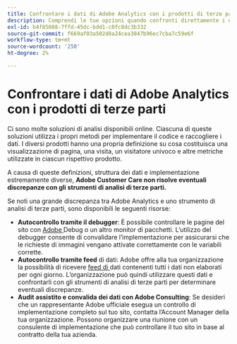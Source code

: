 ```yaml
---
title: Confrontare i dati di Adobe Analytics con i prodotti di terze parti
description: Comprendi le tue opzioni quando confronti direttamente i dati in Adobe Analytics con quelli raccolti da altre soluzioni Analytics.
exl-id: b4f85088-7ffd-45dc-bdd1-c0fc8dc3b332
source-git-commit: f669af03a502d8a24cea3047b96ec7cba7c59e6f
workflow-type: tm+mt
source-wordcount: '250'
ht-degree: 2%

---
```


# Confrontare i dati di Adobe Analytics con i prodotti di terze parti

Ci sono molte soluzioni di analisi disponibili online. Ciascuna di queste soluzioni utilizza i propri metodi per implementare il codice e raccogliere i dati. I diversi prodotti hanno una propria definizione su cosa costituisca una visualizzazione di pagina, una visita, un visitatore univoco e altre metriche utilizzate in ciascun rispettivo prodotto.

A causa di queste definizioni, struttura dei dati e implementazione estremamente diverse, **Adobe Customer Care non risolve eventuali discrepanze con gli strumenti di analisi di terze parti.**

Se noti una grande discrepanza tra Adobe Analytics e uno strumento di analisi di terze parti, sono disponibili le seguenti risorse:

* **Autocontrollo tramite il debugger**: È possibile controllare le pagine del sito con  [Adobe ](https://docs.adobe.com/content/help/it-IT/experience-cloud/user-guides/home.translate.html) Debug o un altro monitor di pacchetti. L’utilizzo del debugger consente di convalidare l’implementazione per assicurarsi che le richieste di immagini vengano attivate correttamente con le variabili corrette.
* **Autocontrollo tramite feed** di dati: Adobe offre alla tua organizzazione la possibilità di ricevere  [feed di ](/help/export/analytics-data-feed/data-feed-overview.md) dati contenenti tutti i dati non elaborati per ogni giorno. L’organizzazione può quindi utilizzare questi dati e confrontarli con gli strumenti di analisi di terze parti per determinare eventuali discrepanze.
* **Audit assistito e convalida dei dati con Adobe Consulting**: Se desideri che un rappresentante Adobe ufficiale esegua un controllo di implementazione completo sul tuo sito, contatta l’Account Manager della tua organizzazione. Possono organizzare una riunione con un consulente di implementazione che può controllare il tuo sito in base al contratto della tua azienda.
